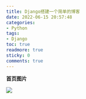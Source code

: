 ```yaml
---
title: Django搭建一个简单的博客
date: 2022-06-15 20:57:48
categories:
- Python
tags:
- Django
toc: true
readmore: true
sticky: 0
comments: true
---
```


**首页图片**

![](https://cdn.jsdelivr.net/gh/chenjing185/chenjing185.github.io@latest/images/project/article.png)